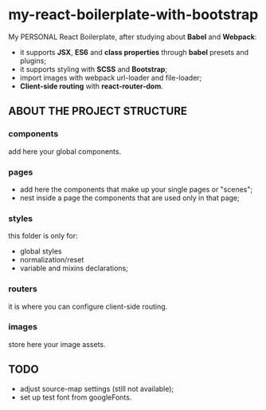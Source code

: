 # my-react-boilerplate-with-bootstrap
My PERSONAL React Boilerplate, after studying about **Babel** and **Webpack**:
* it supports **JSX**, **ES6** and **class properties** through **babel** presets and plugins;
* it supports styling with **SCSS** and **Bootstrap**;
* import images with webpack url-loader and file-loader;
* **Client-side routing** with **react-router-dom**.

## ABOUT THE PROJECT STRUCTURE

### components
add here your global components.

### pages
* add here the components that make up your single pages or "scenes";
* nest inside a page the components that are used only in that page;

### styles
this folder is only for:
* global styles
* normalization/reset
* variable and mixins declarations;

### routers
it is where you can configure client-side routing.

### images
store here your image assets.

## TODO
* adjust source-map settings (still not available);
* set up test font from googleFonts.